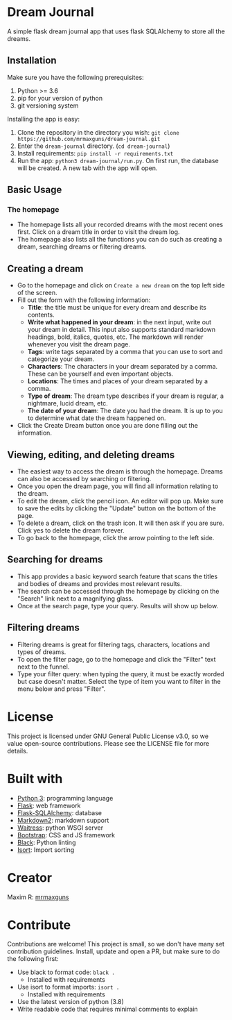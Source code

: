 # Dream Journal

A simple flask dream journal app that uses flask SQLAlchemy to store all the
dreams.

## Installation

Make sure you have the following prerequisites:
1. Python >= 3.6
2. pip for your version of python
3. git versioning system

Installing the app is easy:

1. Clone the repository in the directory you wish: `git clone https://github.com/mrmaxguns/dream-journal.git`
2. Enter the `dream-journal` directory. (`cd dream-journal`)
3. Install requirements: `pip install -r requirements.txt`
4. Run the app: `python3 dream-journal/run.py`. On first run, the database will be created. A new tab with the app will open.

## Basic Usage

### The homepage
* The homepage lists all your recorded dreams with the most recent ones first. Click on a dream title in order to visit the dream log.
* The homepage also lists all the functions you can do such as creating a dream, searching dreams or filtering dreams.

## Creating a dream
* Go to the homepage and click on `Create a new dream` on the top left side of the screen.
* Fill out the form with the following information:
  * **Title**: the title must be unique for every dream and describe its contents.
  * **Write what happened in your dream**: in the next input, write out your dream in detail. This input also supports standard markdown headings, bold, italics, quotes, etc. The markdown will render whenever you visit the dream page.
  * **Tags**: write tags separated by a comma that you can use to sort and categorize your dream.
  * **Characters**: The characters in your dream separated by a comma. These can be yourself and even important objects.
  * **Locations**: The times and places of your dream separated by a comma.
  * **Type of dream**: The dream type describes if your dream is regular, a nightmare, lucid dream, etc.
  * **The date of your dream**: The date you had the dream. It is up to you to determine what date the dream happened on.
* Click the Create Dream button once you are done filling out the information.

## Viewing, editing, and deleting dreams
* The easiest way to access the dream is through the homepage. Dreams can also be accessed by searching or filtering.
* Once you open the dream page, you will find all information relating to the dream.
* To edit the dream, click the pencil icon. An editor will pop up. Make sure to save the edits by clicking the "Update" button on the bottom of the page.
* To delete a dream, click on the trash icon. It will then ask if you are sure. Click yes to delete the dream forever.
* To go back to the homepage, click the arrow pointing to the left side.

## Searching for dreams
* This app provides a basic keyword search feature that scans the titles and bodies of dreams and provides most relevant results.
* The search can be accessed through the homepage by clicking on the "Search" link next to a magnifying glass.
* Once at the search page, type your query. Results will show up below.

## Filtering dreams
* Filtering dreams is great for filtering tags, characters, locations and types of dreams.
* To open the filter page, go to the homepage and click the "Filter" text next to the funnel.
* Type your filter query: when typing the query, it must be exactly worded but case doesn't matter. Select the type of item you want to filter in the menu below and press "Filter".

# License
This project is licensed under GNU General Public License v3.0, so we value open-source contributions. Please see the LICENSE file for more details.

# Built with
* [Python 3](https://python.org): programming language
* [Flask](https://flask.palletsprojects.com): web framework
* [Flask-SQLAlchemy](https://flask-sqlalchemy.palletsprojects.com): database
* [Markdown2](https://github.com/trentm/python-markdown2): markdown support
* [Waitress](https://docs.pylonsproject.org/projects/waitress/en/stable/): python WSGI server
* [Bootstrap](https://getbootstrap.com/): CSS and JS framework
* [Black](https://black.readthedocs.io/en/stable/): Python linting
* [Isort](https://timothycrosley.github.io/isort/): Import sorting

# Creator
Maxim R: [mrmaxguns](https://github.com/mrmaxguns)

# Contribute
Contributions are welcome! This project is small, so we don't have many set contribution guidelines. Install, update and open a PR, but make sure to do the following first:
* Use black to format code: `black .`
  * Installed with requirements
* Use isort to format imports: `isort .`
  * Installed with requirements
* Use the latest version of python (3.8)
* Write readable code that requires minimal comments to explain
